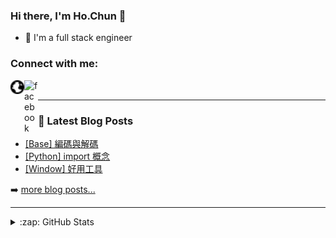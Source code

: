 ### Hi there, I'm Ho.Chun 👋

- 🔭 I'm a full stack engineer

### Connect with me:

[<img align="left" alt="website" width="22px" src="https://raw.githubusercontent.com/iconic/open-iconic/master/svg/globe.svg" />][website]
[<img align="left" alt="facebook" width="22px" src="https://cdn.jsdelivr.net/npm/simple-icons@v3/icons/facebook.svg" />][facebook]

<br />

---

### 📕 Latest Blog Posts

<!-- BLOG-POST-LIST:START -->
- [[Base] 編碼與解碼](https://blog.hochun836.com/2020/11/21/base/encode-decode.html)
- [[Python] import 概念](https://blog.hochun836.com/2020/10/03/python/import-concept.html)
- [[Window] 好用工具](https://blog.hochun836.com/2020/10/02/window/useful-tools.html)
<!-- BLOG-POST-LIST:END -->

➡️ [more blog posts...](https://blog.hochun836.com)

---

<details>
  <summary>:zap: GitHub Stats</summary>

  <img align="left" alt="Ho.Chun's GitHub Stats" src="https://github-readme-stats.codestackr.vercel.app/api?username=hochun836&show_icons=true&hide_border=true" />

</details>

[website]: https://blog.hochun836.com
[facebook]: https://www.facebook.com/peter.kang.374
